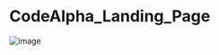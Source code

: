 # CodeAlpha_Landing_Page
![image](https://github.com/suraj-raj01/CodeAlpha_Landing_Page/assets/128143875/d5bd214f-27f0-4b07-9788-8abd746dc32a)
